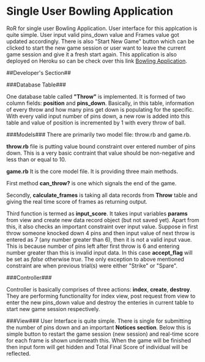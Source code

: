 Single User Bowling Application
=======

RoR for single user Bowling Application. User interface for this applcation is quite simple. User input valid pins_down value and Frames value got updated accordingly. There is also "Start New Game" button which can be clicked to start the new game session or user want to leave the current game session and give it a fresh start again. This application is also deployed on Heroku so can be check over this link [Bowling Application](http://heeren-bowling.herokuapp.com/throws).

##Developer's Section##

###Database Table###

One database table called **"Throw"** is implemented. It is formed of two column fields: **position** and **pins_down**. Basically, in this table, information of every throw and how many pins get down is populating for the specific. With every valid input number of pins down, a new row is added into this table and value of position is incremented by 1 with every throw of ball. 

###Models###
There are primarily two model file: throw.rb and game.rb.

**throw.rb** file is putting value bound constraint over entered number of pins down. This is a very basic contraint that value should be non-negative and less than or equal to 10.

**game.rb** It is the core model file. It is providing three main methods. 

First method **can_throw?** is one which signals the end of the game. 

Secondly, **calculate_frames** is taking all data records from **Throw** table and giving the real time score of frames as returning output. 

Third function is termed as **input_score**. It takes input variables **params** from view and create new data record object (but not saved yet). Apart from this, it also checks an important constraint over input value. Suppose in first throw someone knocked down 4 pins and then input value of next throw is entered as 7 (any number greater than 6), then it is not a valid input vaue. This is because number of pins left after first throw is 6 and entering number greater than this is invalid input data. In this case **accept_flag** will be set as *false* otherwise *true*. The only exception to above mentioned constraint are when previous trial(s) were either "Strike" or "Spare".


###Controller###

Controller is basically comprises of three actions: **index**, **create**, **destroy**. They are performing functionality for index view, post request from view to enter the new pins_down value and destroy the enteries in current table to start new game session respectively. 



###View###
User Interface is quite simple. There is single  for submitting the number of pins down and an important **Notices section**. Below this is simple button to restart the game session (new session) and real-time score for each frame is shown underneath this. When the game will be finished then input form will get hidden and Total Final Score of individual will be reflected. 
